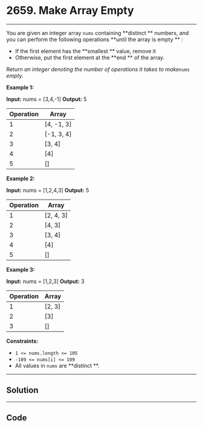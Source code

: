 # 2659. Make Array Empty

---

You are given an integer array `nums` containing **distinct ** numbers, and you can perform the following operations **until the array is empty ** :

  * If the first element has the **smallest ** value, remove it
  * Otherwise, put the first element at the **end ** of the array.



Return _an integer denoting the number of operations it takes to make_`nums` _empty._

 

**Example 1:**


**Input:** nums = [3,4,-1]
**Output:** 5


Operation | Array  
---|---  
1 | [4, -1, 3]  
2 | [-1, 3, 4]  
3 | [3, 4]  
4 | [4]  
5 | []  
  
**Example 2:**


**Input:** nums = [1,2,4,3]
**Output:** 5


Operation | Array  
---|---  
1 | [2, 4, 3]  
2 | [4, 3]  
3 | [3, 4]  
4 | [4]  
5 | []  
  
**Example 3:**


**Input:** nums = [1,2,3]
**Output:** 3


Operation | Array  
---|---  
1 | [2, 3]  
2 | [3]  
3 | []  
  
 

**Constraints:**

  * `1 <= nums.length <= 105`
  * `-109 <= nums[i] <= 109`
  * All values in `nums` are **distinct **.

---

## Solution



---

## Code
```python


```